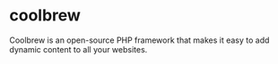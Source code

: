 # coolbrew
Coolbrew is an open-source PHP framework that makes it easy to add dynamic content to all your websites.
